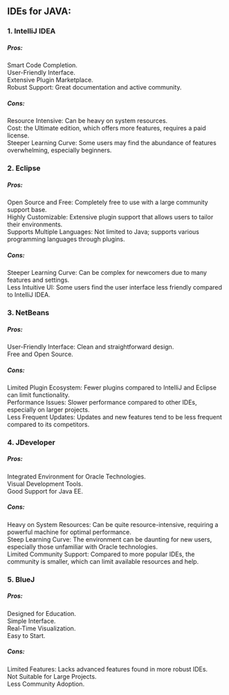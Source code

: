 ## IDEs for JAVA:

### 1. IntelliJ IDEA<br/>
##### Pros:<br/>
Smart Code Completion.<br/>
User-Friendly Interface.<br/>
Extensive Plugin Marketplace.<br/>
Robust Support: Great documentation and active community.<br/>

##### Cons:<br/>
Resource Intensive: Can be heavy on system resources.<br/>
Cost: the Ultimate edition, which offers more features, requires a paid license.<br/>
Steeper Learning Curve: Some users may find the abundance of features overwhelming, especially beginners.<br/>

### 2. Eclipse<br/>
##### Pros:<br/>
Open Source and Free: Completely free to use with a large community support base.<br/>
Highly Customizable: Extensive plugin support that allows users to tailor their environments.<br/>
Supports Multiple Languages: Not limited to Java; supports various programming languages through plugins.<br/>

##### Cons:<br/>
Steeper Learning Curve: Can be complex for newcomers due to many features and settings.<br/>
Less Intuitive UI: Some users find the user interface less friendly compared to IntelliJ IDEA.<br/>

### 3. NetBeans<br/>
##### Pros:<br/>
User-Friendly Interface: Clean and straightforward design.<br/>
Free and Open Source.<br/>

##### Cons:<br/>
Limited Plugin Ecosystem: Fewer plugins compared to IntelliJ and Eclipse can limit functionality.<br/>
Performance Issues: Slower performance compared to other IDEs, especially on larger projects.<br/>
Less Frequent Updates: Updates and new features tend to be less frequent compared to its competitors.<br/>

### 4. JDeveloper<br/>
##### Pros:<br/>
Integrated Environment for Oracle Technologies.<br/>
Visual Development Tools.<br/>
Good Support for Java EE.<br/>

##### Cons:<br/>
Heavy on System Resources: Can be quite resource-intensive, requiring a powerful machine for optimal performance.<br/>
Steep Learning Curve: The environment can be daunting for new users, especially those unfamiliar with Oracle technologies.<br/>
Limited Community Support: Compared to more popular IDEs, the community is smaller, which can limit available resources and help.<br/>

### 5. BlueJ<br/>
##### Pros:<br/>
Designed for Education.<br/>
Simple Interface.<br/>
Real-Time Visualization.<br/>
Easy to Start.<br/>

##### Cons:<br/>
Limited Features: Lacks advanced features found in more robust IDEs.<br/>
Not Suitable for Large Projects.<br/>
Less Community Adoption.<br/>
